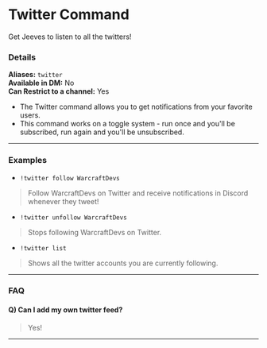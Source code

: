 # Twitter Command
Get Jeeves to listen to all the twitters!

### Details

**Aliases:** `twitter`  
**Available in DM:** No   
**Can Restrict to a channel:** Yes

* The Twitter command allows you to get notifications from your favorite users.
* This command works on a toggle system - run once and you'll be subscribed, run again and you'll be unsubscribed.
***
### Examples

* `!twitter follow WarcraftDevs`
> Follow WarcraftDevs on Twitter and receive notifications in Discord whenever they tweet!

* `!twitter unfollow WarcraftDevs`
> Stops following WarcraftDevs on Twitter.

* `!twitter list`
> Shows all the twitter accounts you are currently following.
***
### FAQ
#### Q) Can I add my own twitter feed?
> Yes!
***

